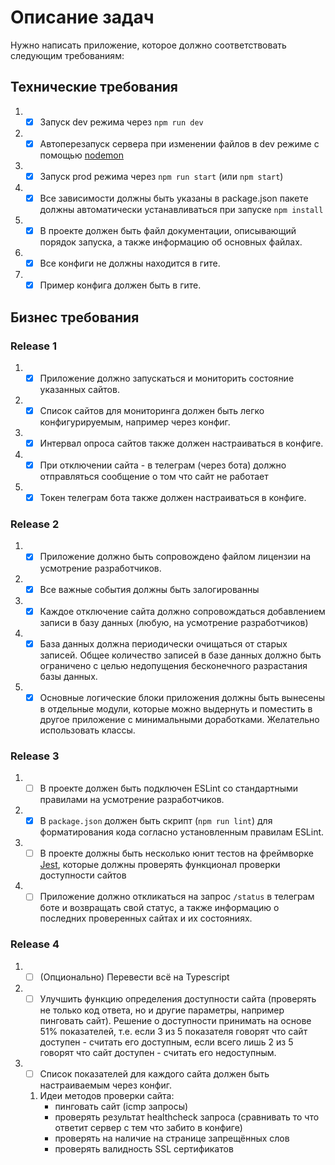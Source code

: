 # Описание задач

Нужно написать приложение, которое должно соответствовать следующим требованиям:

## Технические требования

1) - [x] Запуск dev режима через `npm run dev`
2) - [x] Автоперезапуск сервера при изменении файлов в dev режиме с помощью [nodemon](https://www.npmjs.com/package/nodemon)
3) - [x] Запуск prod режима через `npm run start` (или `npm start`)
4) - [x] Все зависимости должны быть указаны в package.json пакете должны автоматически устанавливаться при
   запуске `npm install`
5) - [x] В проекте должен быть файл документации, описывающий порядок запуска, а также информацию об основных файлах.
6) - [x] Все конфиги не должны находится в гите.
7) - [x] Пример конфига должен быть в гите.

## Бизнес требования

### Release 1

1) - [x] Приложение должно запускаться и мониторить состояние указанных сайтов.
2) - [x] Список сайтов для мониторинга должен быть легко конфигурируемым, например через конфиг.
3) - [x] Интервал опроса сайтов также должен настраиваться в конфиге.
4) - [x] При отключении сайта - в телеграм (через бота) должно отправляться сообщение о том что сайт не работает
5) - [x] Токен телеграм бота также должен настраиваться в конфиге.

### Release 2

1) - [x] Приложение должно быть сопровождено файлом лицензии на усмотрение разработчиков.
2) - [x] Все важные события должны быть залогированны
3) - [x] Каждое отключение сайта должно сопровождаться добавлением записи в базу данных (любую, на усмотрение разработчиков)
4) - [x] База данных должна периодически очищаться от старых записей. Общее количество записей в базе данных должно быть
   ограничено с целью недопущения бесконечного разрастания базы данных.
5) - [x] Основные логические блоки приложения должны быть вынесены в отдельные модули, которые можно выдернуть и поместить в
   другое приложение с минимальными доработками. Желательно использовать классы.

### Release 3

1) - [ ] В проекте должен быть подключен ESLint со стандартными правилами на усмотрение разработчиков.
2) - [x] В `package.json` должен быть скрипт (`npm run lint`) для форматирования кода согласно установленным правилам ESLint.
3) - [ ] В проекте должны быть несколько юнит тестов на фреймворке [Jest](https://jestjs.io/ru), которые должны проверять
   функционал проверки доступности сайтов
4) - [ ] Приложение должно откликаться на запрос `/status` в телеграм боте и возвращать свой статус, а также информацию о
   последних проверенных сайтах и их состояниях.

### Release 4

1) - [ ] (Опционально) Перевести всё на Typescript
2) - [ ] Улучшить функцию определения доступности сайта (проверять не только код ответа, но и другие параметры, например
   пинговать сайт). Решение о доступности принимать на основе 51% показателей, т.е. если 3 из 5 показателя говорят что
   сайт доступен - считать его доступным, если всего лишь 2 из 5 говорят что сайт доступен - считать его недоступным.
3) - [ ] Список показателей для каждого сайта должен быть настраиваемым через конфиг.
    1) Идеи методов проверки сайта:
        - пинговать сайт (icmp запросы)
        - проверять результат healthcheck запроса (сравнивать то что ответит сервер с тем что забито в конфиге)
        - проверять на наличие на странице запрещённых слов
        - проверять валидность SSL сертификатов
